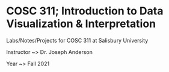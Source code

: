 # COSC 311; Introduction to Data Visualization & Interpretation

Labs/Notes/Projects for COSC 311 at Salisbury University

Instructor ~> Dr. Joseph Anderson

Year ~> Fall 2021
